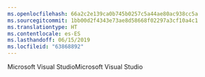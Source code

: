 ```yaml
---
ms.openlocfilehash: 66a2c2e139ca0b745b0257c5a44ae80ac938cc5a
ms.sourcegitcommit: 1bb00d2f4343e73ae8d58668f02297a3cf10a4c1
ms.translationtype: HT
ms.contentlocale: es-ES
ms.lasthandoff: 06/15/2019
ms.locfileid: "63868892"
---
```

<span data-ttu-id="a4020-101">Microsoft Visual Studio</span><span class="sxs-lookup"><span data-stu-id="a4020-101">Microsoft Visual Studio</span></span>